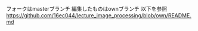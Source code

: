フォークはmasterブランチ
編集したものはownブランチ
以下を参照
https://github.com/16ec044/lecture_image_processing/blob/own/README.md
